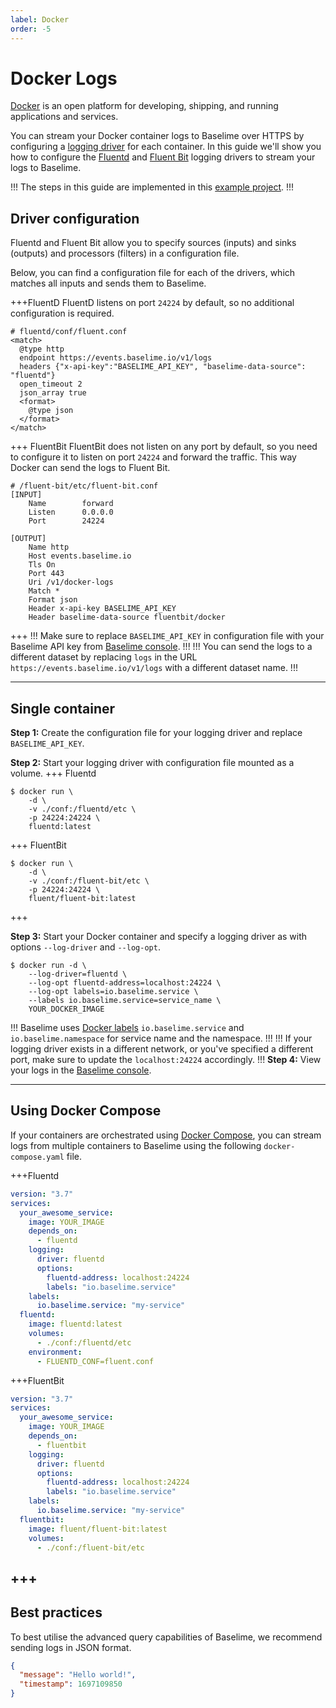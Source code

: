 ```yaml
---
label: Docker
order: -5
---
```


# Docker Logs

[Docker](https://docker.com) is an open platform for developing, shipping, and running applications and services.

You can stream your Docker container logs to Baselime over HTTPS
by configuring a [logging driver](https://docs.docker.com/config/containers/logging/configure/) for each container.
In this guide we'll show you how to configure the [Fluentd](https://docs.docker.com/config/containers/logging/fluentd/)
and [Fluent Bit](https://docs.docker.com/config/containers/logging/fluentd/) logging drivers to stream your logs to Baselime.

!!!
The steps in this guide are implemented in this [example project](https://github.com/baselime/examples/tree/main/docker-logs).
!!!

## Driver configuration
Fluentd and Fluent Bit allow you to specify sources (inputs) and sinks (outputs) and processors (filters) in a configuration file.

Below, you can find a configuration file for each of the drivers,
which matches all inputs and sends them to Baselime.

+++FluentD
FluentD listens on port `24224` by default, so no additional configuration is required.

```apacheconf # :icon-code: fluent.conf
# fluentd/conf/fluent.conf
<match>
  @type http
  endpoint https://events.baselime.io/v1/logs
  headers {"x-api-key":"BASELIME_API_KEY", "baselime-data-source": "fluentd"}
  open_timeout 2
  json_array true
  <format>
    @type json
  </format>
</match>
```
+++ FluentBit
FluentBit does not listen on any port by default, so you need to configure it to listen on port `24224`
and forward the traffic.
This way Docker can send the logs to Fluent Bit.

```apacheconf # :icon-code: fluent-bit.conf
# /fluent-bit/etc/fluent-bit.conf
[INPUT]
    Name        forward
    Listen      0.0.0.0
    Port        24224

[OUTPUT]
    Name http
    Host events.baselime.io
    Tls On
    Port 443
    Uri /v1/docker-logs
    Match *
    Format json
    Header x-api-key BASELIME_API_KEY
    Header baselime-data-source fluentbit/docker
```
+++
!!!
Make sure to replace `BASELIME_API_KEY` in configuration file
with your Baselime API key from [Baselime console](https://console.baselime.io).
!!!
!!!
You can send the logs to a different dataset by replacing `logs` in the URL `https://events.baselime.io/v1/logs` with a different dataset name.
!!!


---

## Single container

**Step 1:** Create the configuration file for your logging driver and replace `BASELIME_API_KEY`.

**Step 2:** Start your logging driver with configuration file mounted as a volume.
+++ Fluentd

```shell
$ docker run \
    -d \
    -v ./conf:/fluentd/etc \
    -p 24224:24224 \
    fluentd:latest
```
+++ FluentBit
```shell
$ docker run \
    -d \
    -v ./conf:/fluent-bit/etc \
    -p 24224:24224 \
    fluent/fluent-bit:latest
```
+++

**Step 3:** Start your Docker container and specify a logging driver as with options
`--log-driver` and `--log-opt`.

```shell :icon-terminal: terminal
$ docker run -d \
    --log-driver=fluentd \
    --log-opt fluentd-address=localhost:24224 \
    --log-opt labels=io.baselime.service \
    --labels io.baselime.service=service_name \
    YOUR_DOCKER_IMAGE
```
!!!
Baselime uses [Docker labels](https://docs.docker.com/config/labels-custom-metadata/) `io.baselime.service`
and `io.baselime.namespace` for service name and the namespace.
!!!
!!!
If your logging driver exists in a different network, or you've specified a different
port, make sure to update the `localhost:24224` accordingly.
!!!
**Step 4:** View your logs in the [Baselime console](https://console.baselime.io).

---
## Using Docker Compose

If your containers are orchestrated using [Docker Compose](https://docs.docker.com/compose/), you can stream logs from multiple containers to Baselime using the following `docker-compose.yaml` file.

+++Fluentd
```yaml # :icon-code: docker-compose.yaml
version: "3.7"
services:
  your_awesome_service:
    image: YOUR_IMAGE
    depends_on:
      - fluentd
    logging:
      driver: fluentd
      options:
        fluentd-address: localhost:24224
        labels: "io.baselime.service"
    labels:
      io.baselime.service: "my-service"
  fluentd:
    image: fluentd:latest
    volumes:
      - ./conf:/fluentd/etc
    environment:
      - FLUENTD_CONF=fluent.conf
```
+++FluentBit
```yaml # :icon-code: docker-compose.yaml
version: "3.7"
services:
  your_awesome_service:
    image: YOUR_IMAGE
    depends_on:
      - fluentbit
    logging:
      driver: fluentd
      options:
        fluentd-address: localhost:24224
        labels: "io.baselime.service"
    labels:
      io.baselime.service: "my-service"
  fluentbit:
    image: fluent/fluent-bit:latest
    volumes:
      - ./conf:/fluent-bit/etc
```
+++
---

## Best practices

To best utilise the advanced query capabilities of Baselime, we recommend sending logs in JSON format.

```json #
{
  "message": "Hello world!",
  "timestamp": 1697109850
}
```
